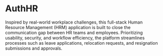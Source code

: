 # AuthHR
Inspired by real-world workplace challenges, this full-stack Human Resource Management (HRM) application is built to close the communication gap between HR teams and employees. Prioritizing usability, security, and workflow efficiency, the platform streamlines processes such as leave applications, relocation requests, and resignation submissions and approvals.